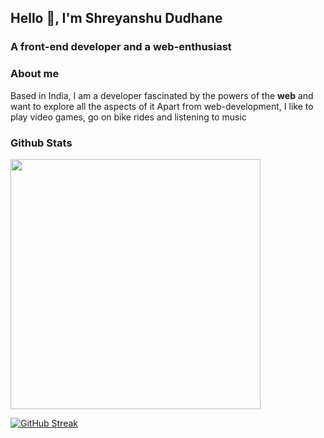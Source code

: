 ## Hello 👋, I'm Shreyanshu Dudhane
### A front-end developer and a web-enthusiast

### About me
Based in India, I am a developer fascinated by the powers of the <b>web</b> and want to explore all the aspects of it
Apart from web-development, I like to play video games, go on bike rides and listening to music

### Github Stats
<img src="https://github-readme-stats.vercel.app/api?username=DudhaneShrey86&show_icons=true&theme=tokyonight" width="400">

[![GitHub Streak](https://github-readme-streak-stats.herokuapp.com?user=DudhaneShrey86&theme=tokyonight)](https://git.io/streak-stats)



<!--
**DudhaneShrey86/DudhaneShrey86** is a ✨ _special_ ✨ repository because its `README.md` (this file) appears on your GitHub profile.

Here are some ideas to get you started:

- 🔭 I’m currently working on ...
- 🌱 I’m currently learning ...
- 👯 I’m looking to collaborate on ...
- 🤔 I’m looking for help with ...
- 💬 Ask me about ...
- 📫 How to reach me: ...
- 😄 Pronouns: ...
- ⚡ Fun fact: ...
-->
